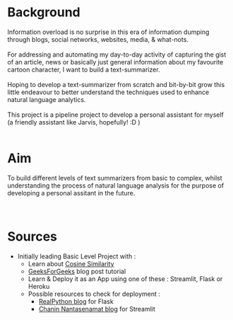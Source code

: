 # Background
Information overload is no surprise in this era of information dumping through blogs, social networks, websites, media, & what-nots.</br></br>
For addressing and automating my day-to-day activity of capturing the gist of an article, news or basically just general information about my favourite cartoon character, I want to build a text-summarizer.</br></br>
Hoping to develop a text-summarizer from scratch and bit-by-bit grow this little endeavour to better understand the techniques used to enhance natural language analytics.</br></br> 
This project is a pipeline project to develop a personal assistant for myself (a friendly assistant like Jarvis, hopefully! :D )</br></br>


# Aim
 To build different levels of text summarizers from basic to complex, whilst understanding the process of natural language analysis for the purpose of developing a personal assitant in the future.</br></br></br>


# Sources
- Initially leading Basic Level Project with :
    - Learn about [Cosine Similarity](https://www.geeksforgeeks.org/cosine-similarity/)
    - [GeeksForGeeks](https://www.geeksforgeeks.org/python-text-summarizer/) blog post tutorial
    - Learn & Deploy it as an App using one of these : Streamlit, Flask or Heroku
    - Possible resources to check for deployment :
        - [RealPython blog](https://realpython.com/python-web-applications/) for Flask
        - [Chanin Nantasenamat blog](https://towardsdatascience.com/how-to-build-a-real-time-transcription-app-in-python-7939c7b02614) for Streamlit